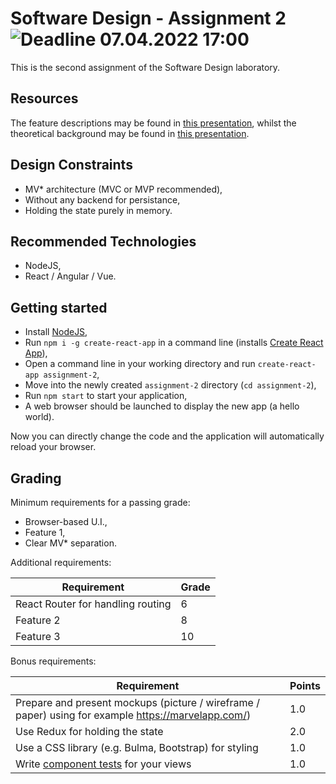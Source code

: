 # Software Design - Assignment 2 ![Deadline 07.04.2022 17:00](https://img.shields.io/badge/deadline-07.04.2022%2017%3A00-blue.svg "Deadline: 07.04.2022 17:00")
This is the second assignment of the Software Design laboratory.

## Resources
The feature descriptions may be found in [this presentation](https://docs.google.com/document/d/1tVYAyPtw45p4jIwGaeIKsNPpqTvS5VukwBIKkj6pv8A/edit?usp=sharing), whilst the theoretical background may be found in [this presentation](https://docs.google.com/presentation/d/1fP1jNASx-uFSlEHTI0pQbam6Spi7KoE5stC8ININkjs/edit?usp=sharing).

## Design Constraints
 * MV* architecture (MVC or MVP recommended),
 * Without any backend for persistance,
 * Holding the state purely in memory.

## Recommended Technologies
 * NodeJS,
 * React / Angular / Vue.

## Getting started
 * Install [NodeJS](https://nodejs.org/en/),
 * Run `npm i -g create-react-app` in a command line (installs [Create React App](https://github.com/facebook/create-react-app)),
 * Open a command line in your working directory and run `create-react-app assignment-2`,
 * Move into the newly created `assignment-2` directory (`cd assignment-2`),
 * Run `npm start` to start your application,
 * A web browser should be launched to display the new app (a hello world).

Now you can directly change the code and the application will automatically reload your browser.

## Grading
Minimum requirements for a passing grade:
 * Browser-based U.I.,
 * Feature 1,
 * Clear MV* separation.

Additional requirements:

| Requirement                        | Grade |
|------------------------------------|-------|
| React Router for handling routing  |   6   |
| Feature 2                          |   8   |
| Feature 3                          |  10   |

Bonus requirements:

| Requirement                                                | Points |
|------------------------------------------------------------|--------|
| Prepare and present mockups (picture / wireframe / paper) using for example https://marvelapp.com/)   | 1.0    |
| Use Redux for holding the state                            | 2.0    |
| Use a CSS library (e.g. Bulma, Bootstrap) for styling     | 1.0    |
| Write [component tests](https://facebook.github.io/create-react-app/docs/running-tests#option-2-react-testing-library) for your views | 1.0    | 
